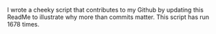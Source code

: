 I wrote a cheeky script that contributes to my Github by updating this ReadMe to illustrate why more than commits matter. This script has run 1678 times.